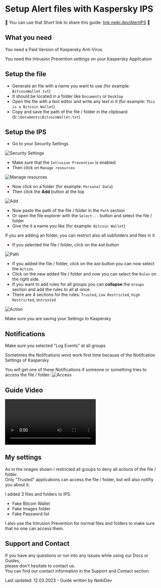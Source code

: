 # Setup Alert files with Kaspersky IPS

:link: You can use that Short link to share this guide: [link.neiki.dev/AlertIPS](https://link.neiki.dev/AlertIPS) :link:

## What you need

<p class="tip">You need a Paid Version of Kaspersky Anti-Virus</p>

<p class="tip">You need the Intrusion Prevention settings on your Kaspersky Application </p>

## Setup the file

* Generate an file with a name you want to use (for example: `BitcoinWallet.txt`) 
* It should be located in a folder like `Documents` or `Desktop` 
* Open the file with a text editor and write any text in it (for example: `This is a Bitcoin Wallet`)
* Copy and save the path of the file / folder in the clipboard (`D:\Documents\BitcoinWallet.txt`)

## Setup the IPS

* Go to your Security Settings

![Security Settings](https://cdn.neiki.dev/docs-cdn/kaspersky-isp-settings.png)

* Make sure that the `Intrusion Prevention` is enabled
* Then click on `Manage resources`

![Manage resources](https://cdn.neiki.dev/docs-cdn/isp-on.png)

* Now click on a folder (for example: `Personal Data`)
* Then click the **Add** button at the top

![Add](https://cdn.neiki.dev/docs-cdn/isp-add.png)

* Now paste the path of the file / folder in the `Path` section
* Or open the file explorer with the `Select...` button and select the file / folder
* Give the it a name you like (for example: `Bitcoin Wallet`)

<p class="warn"> If you are adding an folder, you can restrict also all subfolders and files in it </p> 

* If you selected the file / folder, click on the `Add` button

![Path](https://cdn.neiki.dev/docs-cdn/isp-add-save.png)

* If you added the file / folder, click on the `Add` button you can now select the `Action`.
* Click on the new added file / folder and now you can select the `Rules` on the right side.
* If you want to add rules for all groups you can **collapse** the `Groups` section and add the rules to all at once.
* There are 4 sections for the rules: `Trusted`, `Low Restricted`, `High Restricted`, `Untrusted`

![Action](https://cdn.neiki.dev/docs-cdn/isp-action.png)

<p class="tip"> Make sure you are saving your Settings to Kaspersky </p>

## Notifications

<p class="warn"> Make sure you selected "Log Events" at all groups </p>

<p class="tip"> Sometimes the Notifcations wont work first time because of the Notifcation Settings of Kaspersky </p>

You will get one of these Notifications if someone or something tries to access the file / folder:
![Access](https://cdn.neiki.dev/docs-cdn/kaspersky-notification.png)

## Guide Video
![Video](https://cdn.neiki.dev/attachments/41e0d36d02501434a9b9a3c5d42a7f312267b937cd9192ed2bdb9a5631df85f3.mp4 ':include :type=mp4 width=100% controls')

## My settings

As in the images shown i restricted all groups to deny all actions of the file / folder. <br>
Only "Trusted" applications can access the file / folder, but will also notifiy you about it.

I added 3 files and folders to IPS:
* Fake Bitcoin Wallet
* Fake Images folder
* Fake Password list

I also use the Intrusion Prevention for normal files and folders to make sure that no one can access them.

## Support and Contact
If you have any questions or run into any issues while using our Docs or Guides,  <br>
please don't hesitate to contact us. <br>
You can find our contact information in the Support and Contact section.

<p class="warn"> Last updated: 12.03.2023 - Guide written by NeikiDev </p>